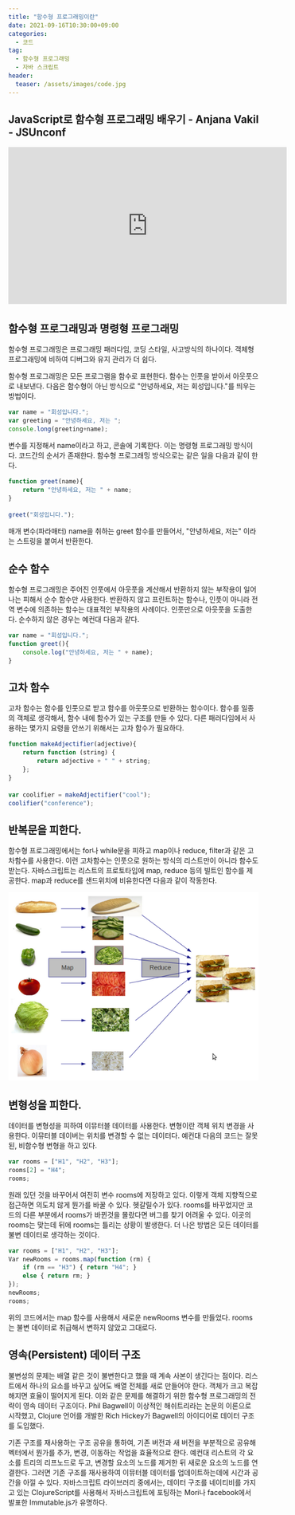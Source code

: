 ```yaml
---
title: "함수형 프로그래밍이란"
date: 2021-09-16T10:30:00+09:00
categories:
  - 코드
tag:
  - 함수형 프로그래밍
  - 자바 스크립트
header:
  teaser: /assets/images/code.jpg
---
```


## JavaScript로 함수형 프로그래밍 배우기 - Anjana Vakil - JSUnconf
<iframe width="560" height="315" src="https://www.youtube.com/embed/e-5obm1G_FY" title="YouTube video player" frameborder="0" allow="accelerometer; autoplay; clipboard-write; encrypted-media; gyroscope; picture-in-picture" allowfullscreen></iframe>

## 함수형 프로그래밍과 명령형 프로그래밍
함수형 프로그래밍은 프로그래밍 패러다임, 코딩 스타일, 사고방식의 하나이다. 객체형 프로그래밍에 비하여 디버그와 유지 관리가 더 쉽다. 

함수형 프로그래밍은 모든 프로그램을 함수로 표현한다. 함수는 인풋을 받아서 아웃풋으로 내보낸다. 다음은 함수형이 아닌 방식으로 "안녕하세요, 저는 회성입니다."를 띄우는 방법이다.

```javascript
var name = "회성입니다.";
var greeting = "안녕하세요, 저는 ";
console.long(greeting+name);
```

변수를 지정해서 name이라고 하고, 콘솔에 기록한다. 이는 명령형 프로그래밍 방식이다. 코드간의 순서가 존재한다. 함수형 프로그래밍 방식으로는 같은 일을 다음과 같이 한다. 

```javascript
function greet(name){
    return "안녕하세요, 저는 " + name;
}

greet("회성입니다.");
```

매개 변수(파라매터) name을 취하는 greet 함수를 만들어서, "안녕하세요, 저는" 이라는 스트링을 붙여서 반환한다. 

## 순수 함수
함수형 프로그래밍은 주어진 인풋에서 아웃풋을 계산해서 반환하지 않는 부작용이 일어나는 피해서 순수 함수만 사용한다. 반환하지 않고 프린트하는 함수나, 인풋이 아니라 전역 변수에 의존하는 함수는 대표적인 부작용의 사례이다. 인풋만으로 아웃풋을 도출한다. 순수하지 않은 경우는 예컨대 다음과 같다.

```javascript
var name = "회성입니다.";
function greet(){
    console.log("안녕하세요, 저는 " + name);
}
```

## 고차 함수
고차 함수는 함수를 인풋으로 받고 함수를 아웃풋으로 반환하는 함수이다. 함수를 일종의 객체로 생각해서, 함수 내에 함수가 있는 구조를 만들 수 있다. 다른 패러다임에서 사용하는 몇가지 요령을 안쓰기 위해서는 고차 함수가 필요하다. 

```javascript
function makeAdjectifier(adjective){
    return function (string) {
        return adjective + " " + string;
    };
}

var coolifier = makeAdjectifier("cool");
coolifier("conference");
```

## 반복문을 피한다.
함수형 프로그래밍에서는 for나 while문을 피하고 map이나 reduce, filter과 같은 고차함수를 사용한다. 이런 고차함수는 인풋으로 원하는 방식의 리스트만이 아니라 함수도 받는다. 자바스크립트는 리스트의 프로토타입에 map, reduce 등의 빌트인 함수를 제공한다. map과 reduce를 샌드위치에 비유한다면 다음과 같이 작동한다.

![map-reduce-sandwich](/assets/images/map-reduce-sandwich.png)

## 변형성을 피한다.
데이터를 변형성을 피하여 이뮤터블 데이터를 사용한다. 변형이란 객체 위치 변경을 사용한다. 이뮤터블 데이버는 위치를 변경할 수 없는 데이터다. 예컨대 다음의 코드는 잘못된, 비함수형 변형을 하고 있다.

```javascript
var rooms = ["H1", "H2", "H3"];
rooms[2] = "H4";
rooms;
```
원래 있던 것을 바꾸어서 여전히 변수 rooms에 저장하고 있다. 이렇게 객체 지향적으로 접근하면 의도치 않게 뭔가를 바꿀 수 있다. 헷갈릴수가 있다. rooms를 바꾸었지만 코드의 다른 부분에서 rooms가 바뀐것을 몰랐다면 버그를 찾기 어려울 수 있다. 이곳의 rooms는 맞는데 뒤에 rooms는 틀리는 상황이 발생한다. 더 나은 방법은 모든 데이터를 불변 데이터로 생각하는 것이다.

```javascript
var rooms = ["H1", "H2", "H3"];
Var newRooms = rooms.map(function (rm) {
    if (rm == "H3") { return "H4"; }
    else { return rm; }
});
newRooms; 
rooms;
```
위의 코드에서는 map 함수를 사용해서 새로운 newRooms 변수를 만들었다. rooms는 불변 데이터로 취급해서 변하지 않았고 그대로다. 

## 영속(Persistent) 데이터 구조
불변성의 문제는 배열 같은 것이 불변한다고 했을 때 계속 사본이 생긴다는 점이다. 리스트에서 하나의 요소를 바꾸고 싶어도 배열 전체를 새로 만들어야 한다. 객체가 크고 복잡해지면 효율이 떨어지게 된다. 이와 같은 문제를 해결하기 위한 함수형 프로그래밍의 전략이 영속 데이터 구조이다. Phil Bagwell이 이상적인 해쉬트리라는 논문의 이론으로 시작했고, Clojure 언어를 개발한 Rich Hickey가 Bagwell의 아이디어로 데이터 구조를 도입했다. 

기존 구조를 재사용하는 구조 공유을 통하여, 기존 버전과 새 버전을 부분적으로 공유해 벡터에서 뭔가를 추가, 변경, 이동하는 작업을 효율적으로 한다. 예컨대 리스트의 각 요소를 트리의 리프노드로 두고, 변경할 요소의 노드를 제거한 뒤 새로운 요소의 노드를 연결한다. 그러면 기존 구조를 재사용하여 이뮤터블 데이터를 업데이트하는데에 시간과 공간을 아낄 수 있다. 자바스크립트 라이브러리 중에서는, 데이터 구조를 네이티비를 가지고 있는 ClojureScript를 사용해서 자바스크립트에 포팅하는 Mori나 facebook에서 발표한 Immutable.js가 유명하다.